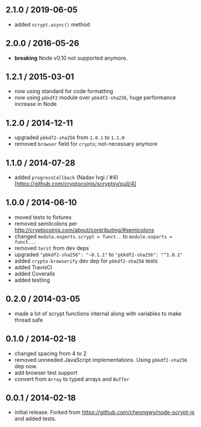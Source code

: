 2.1.0 / 2019-06-05
------------------
- added `scrypt.async()` method

2.0.0 / 2016-05-26
------------------
- **breaking** Node v0.10 not supported anymore.

1.2.1 / 2015-03-01
------------------
- now using standard for code formatting
- now using `pbkdf2` module over `pbkdf2-sha256`, huge performance increase in Node

1.2.0 / 2014-12-11
------------------
- upgraded `pbkdf2-sha256` from `1.0.1` to `1.1.0`
- removed `browser` field for `crypto`; not-necessary anymore

1.1.0 / 2014-07-28
------------------
- added `progressCallback` (Nadav Ivgi / #4)[https://github.com/cryptocoinjs/scryptsy/pull/4]

1.0.0 / 2014-06-10
------------------
- moved tests to fixtures
- removed semilcolons per http://cryptocoinjs.com/about/contributing/#semicolons
- changed `module.exports.scrypt = funct..` to `module.exports = funct...`
- removed `terst` from dev deps
- upgraded `"pbkdf2-sha256": "~0.1.1"` to `"pbkdf2-sha256": "^1.0.1"`
- added `crypto-browserify` dev dep for `pbkdf2-sha256` tests
- added TravisCI
- added Coveralls
- added testling

0.2.0 / 2014-03-05
------------------
- made a lot of scrypt functions internal along with variables to make thread safe

0.1.0 / 2014-02-18
------------------
- changed spacing from 4 to 2
- removed unneeded JavaScript implementations. Using `pbkdf2-sha256` dep now.
- add browser test support
- convert from `Array` to typed arrays and `Buffer`

0.0.1 / 2014-02-18
------------------
- initial release. Forked from https://github.com/cheongwy/node-scrypt-js and added tests.
